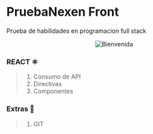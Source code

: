 # PruebaNexen Front
Prueba  de habilidades en programacion full stack

<p align="center">
  <img src="https://cdn.kibrispdr.org/data/1798/welcome-gif-39.gif" alt="Bienvenida">
</p>

### **REACT** ⚛️
> 1. Consumo de API
> 2. Directivas
> 3. Componentes

### **Extras** 🐙
> 1. GIT

